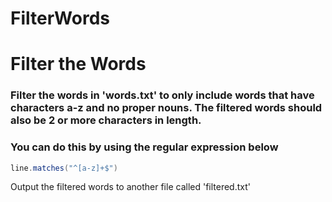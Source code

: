 # FilterWords

# Filter the Words

### Filter the words in 'words.txt' to only include words that have characters a-z and no proper nouns. The filtered words should also be 2 or more characters in length.

### You can do this by using the regular expression below

```Java
line.matches("^[a-z]+$")
```

Output the filtered words to another file called 'filtered.txt'
